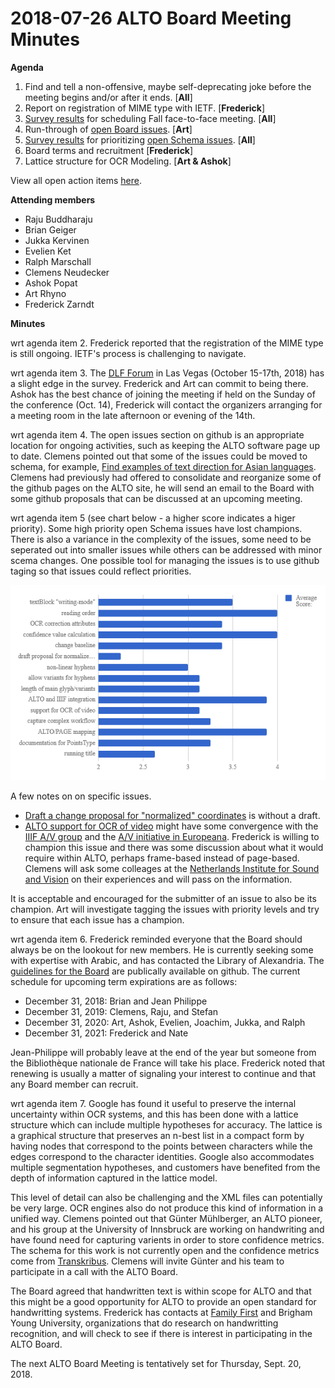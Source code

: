 # 2018-07-26 ALTO Board Meeting Minutes

**Agenda**

1. Find and tell a non-offensive, maybe self-deprecating joke before the meeting begins and/or after it ends. [**All**]
2. Report on registration of MIME type with IETF. [**Frederick**]
3. [Survey results](https://docs.google.com/spreadsheets/d/14LsGN42-QPAeG4gCDO2KU-QPyUTQPAELmmB7Aq5yPYg/edit?usp=sharing) for scheduling Fall face-to-face meeting. [**All**]
4. Run-through of [open Board issues](https://github.com/altoxml/board/issues). [**Art**]
5. [Survey results](https://docs.google.com/spreadsheets/d/1RcIcC3a5NYDB2AVM7C5sPuM2XJe6pdWgBIYc9bH7nuI/edit?usp=sharing) for prioritizing [open Schema issues](https://github.com/altoxml/schema/issues). [**All**]
6. Board terms and recruitment [**Frederick**]
7. Lattice structure for OCR Modeling. [**Art & Ashok**]

View all open action items [here](https://github.com/altoxml/board/labels/action%20item).

**Attending members**

* Raju Buddharaju
* Brian Geiger
* Jukka Kervinen
* Evelien Ket
* Ralph Marschall
* Clemens Neudecker
* Ashok Popat
* Art Rhyno
* Frederick Zarndt

**Minutes**

wrt agenda item 2. Frederick reported that the registration of the MIME type is still ongoing. IETF's process is challenging to 
navigate.

wrt agenda item 3. The [DLF Forum](https://www.diglib.org/dlf-events/2018forum/) in Las Vegas (October 15-17th, 2018) has a slight 
edge in the survey. Frederick and Art can commit to being there. Ashok has the best chance of joining the meeting if held on the 
Sunday of the conference (Oct. 14), Frederick will contact the organizers arranging for a meeting room in the late afternoon 
or evening of the 14th.

wrt agenda item 4. The open issues section on github is an appropriate location for ongoing activities, such as keeping the ALTO 
software page up to date. Clemens pointed out that some of the issues could be moved to schema, for example, [Find examples of text direction for  Asian languages](https://github.com/altoxml/board/issues/4). Clemens had previously had offered to consolidate and reorganize some of the github pages on the ALTO site, he will send an email to the Board with some github proposals that can be discussed at an upcoming meeting.

wrt agenda item 5 (see chart below - a higher score indicates a higer priority). Some high priority open Schema issues have lost champions. There is also a variance in the complexity of the issues, some need to be seperated out into smaller issues while others 
can be addressed with minor scema changes. One possible tool for managing the issues is to use github taging so that issues could reflect priorities. 

![Survey results for open Schema issues.](https://github.com/altoxml/board/raw/gh-pages/misc/open_schema_results.png)

A few notes on on specific issues. 

* [Draft a change proposal for "normalized" coordinates](https://github.com/altoxml/schema/issues/38) is without a draft. 
* [ALTO support for OCR of video](https://github.com/altoxml/schema/issues/46) might have some convergence with the 
[IIIF A/V group](https://iiif.io/community/groups/av/) and the
[A/V initiative in Europeana](https://pro.europeana.eu/project/audiovisual-media-task-force). Frederick is willing to champion 
this issue and there was some discussion about what it would require within ALTO, perhaps frame-based instead of page-based. Clemens 
will ask some colleages at the [Netherlands Institute for Sound and Vision](https://beeldengeluid.nl/en) on their experiences and 
will pass on the information.

It is acceptable and encouraged for the submitter of an issue to also be its champion. Art will investigate tagging the issues with 
priority levels and try to ensure that each issue has a champion.

wrt agenda item 6. Frederick reminded everyone that the Board should always be on the lookout for new members. He is currently seeking 
some with expertise with Arabic, and has contacted the Library of Alexandria. The 
[guidelines for the Board](https://htmlpreview.github.io/?https://github.com/altoxml/board/blob/master/ALTO%20Board%20Membership%20Criteria.html) 
are publically available on github. The current schedule for upcoming term expirations are as follows:

* December 31, 2018: Brian and Jean Philippe
* December 31, 2019: Clemens, Raju, and Stefan
* December 31, 2020: Art, Ashok, Evelien, Joachim, Jukka, and Ralph
* December 31, 2021: Frederick and Nate

Jean-Philippe will probably leave at the end of the year but someone from the Bibliothèque nationale de France will take his place. 
Frederick noted that renewing is usually a matter of signaling your interest to continue and that any Board member can recruit. 

wrt agenda item 7. Google has found it useful to preserve the internal uncertainty within OCR systems, and this has been done with 
a lattice structure which can include multiple hypotheses for accuracy. The lattice is a graphical structure that preserves an n-best 
list in a compact form by having nodes that correspond to the points between characters while the edges correspond to the character 
identities. Google also accommodates multiple segmentation hypotheses, and customers have benefited from the depth of information 
captured in the lattice model. 

This level of detail can also be challenging and the XML files can potentially be very large. OCR engines also do not produce this 
kind of information in a unified way. Clemens pointed out that Günter Mühlberger, an ALTO pioneer, and his group at the University of 
Innsbruck are working on handwriting and have found need for capturing varients in order to store confidence metrics. The schema for 
this work is not currently open and the confidence metrics come from [Transkribus](https://transkribus.eu/Transkribus/). Clemens 
will invite Günter and his team to participate in a call with the ALTO Board.

The Board agreed that handwritten text is within scope for ALTO and that this might be a good opportunity for ALTO to provide an  open 
standard for handwritting systems. Frederick has contacts at [Family First](https://www.familysearch.org/) and 
Brigham Young University, organizations that do research on handwritting recognition, and will check to see if there is interest in 
participating in the ALTO Board.

The next ALTO Board Meeting is tentatively set for Thursday, Sept. 20, 2018. 
